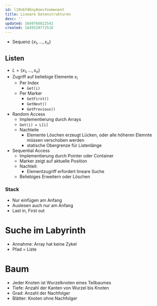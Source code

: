 ```yaml
---
id: l19obf46ny8oevfoomwnent
title: Lineare Datenstrukturen
desc: ''
updated: 1649766822542
created: 1649320772516
---
```


- Sequenz $\{x_1,\dotsc,x_n\}$

## Listen
- $L = \{x_1,\dotsc,x_n\}$
- Zugriff auf beliebige Elemente $x_i$
  - Per Index
    - `Get(i)`
  - Per Marker
    - `GetFirst()`
    - `GetNext()`
    - `GetPrevious()`
- Random Access
  - Implementierung durch Arrays
  - `Get(i) = L[i]`
  - Nachteile
    - Elemente Löschen erzeugt Lücken, oder alle höheren Elemnte müssen verschoben werden
    - statische Obergrenze für Listenlänge
- Sequential Access
  - Implementierung durch Pointer oder Container
  - Marker zeigt auf aktuelle Position
  - Nachteil:
    - Elementzugriff erfordert lineare Suche
  - Beliebiges Erweitern oder Löschen

### Stack
- Nur einfügen am Anfang
- Auslesen auch nur am Anfang
- Last in, First out

# Suche im Labyrinth
- Annahme: Array hat keine Zykel
- Pfad = Liste

# Baum
- Jeder Knoten ist Wurzelknoten eines Teilbaumes
- Tiefe: Anzahl der Kanten von Wurzel bis Knoten
- Grad: Anzahl der Nachfolger
- Blätter: Knoten ohne Nachfolger
